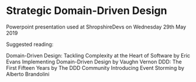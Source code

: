 # Strategic Domain-Driven Design

Powerpoint presentation used at ShropshireDevs on Wednesday 29th May 2019

Suggested reading:

Domain-Driven Design: Tackling Complexity at the Heart of Software by Eric Evans
Implementing Domain-Driven Design by Vaughn Vernon
DDD: The First Fifteen Years by The DDD Community
Introducing Event Storming by Alberto Brandolini
